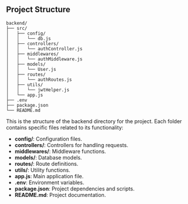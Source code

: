 ## Project Structure

```
backend/
├── src/
│   ├── config/
│   │   └── db.js
│   ├── controllers/
│   │   └── authController.js
│   ├── middlewares/
│   │   └── authMiddleware.js
│   ├── models/
│   │   └── User.js
│   ├── routes/
│   │   └── authRoutes.js
│   ├── utils/
│   │   └── jwtHelper.js
│   └── app.js
├── .env
├── package.json
└── README.md
```

This is the structure of the backend directory for the project. Each folder contains specific files related to its functionality:

- **config/**: Configuration files.
- **controllers/**: Controllers for handling requests.
- **middlewares/**: Middleware functions.
- **models/**: Database models.
- **routes/**: Route definitions.
- **utils/**: Utility functions.
- **app.js**: Main application file.
- **.env**: Environment variables.
- **package.json**: Project dependencies and scripts.
- **README.md**: Project documentation.
